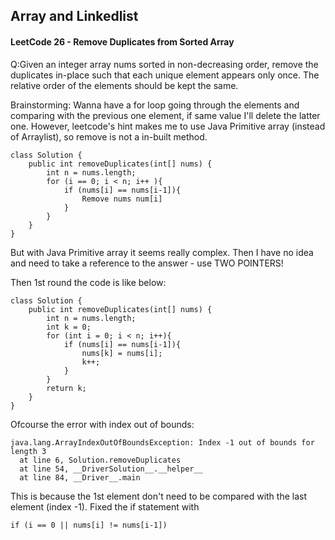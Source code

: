 ## Array and Linkedlist

#### LeetCode 26 - Remove Duplicates from Sorted Array

Q:Given an integer array nums sorted in non-decreasing order, remove the duplicates in-place such that each unique element appears only once. The relative order of the elements should be kept the same.


Brainstorming:
Wanna have a for loop going through the elements and comparing with the previous one element, if same value I'll delete the latter one. However, leetcode's hint makes me to use Java Primitive array (instead of Arraylist), so remove is not a in-built method. 

```
class Solution {
    public int removeDuplicates(int[] nums) {
        int n = nums.length;
        for (i == 0; i < n; i++ ){
            if (nums[i] == nums[i-1]){
                Remove nums num[i]
            }
        }
    }
}
```

But with Java Primitive array it seems really complex. Then I have no idea and need to take a reference to the answer - use TWO POINTERS!

Then 1st round the code is like below:

```
class Solution {
    public int removeDuplicates(int[] nums) {
        int n = nums.length;
        int k = 0;
        for (int i = 0; i < n; i++){
            if (nums[i] == nums[i-1]){
                nums[k] = nums[i];
                k++;
            }
        }
        return k;
    }
}
```

Ofcourse the error with index out of bounds:

```
java.lang.ArrayIndexOutOfBoundsException: Index -1 out of bounds for length 3
  at line 6, Solution.removeDuplicates
  at line 54, __DriverSolution__.__helper__
  at line 84, __Driver__.main
```

This is because the 1st element don't need to be compared with the last element (index -1). Fixed the if statement with 

```
if (i == 0 || nums[i] != nums[i-1])
```




